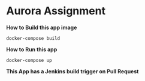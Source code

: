 # Aurora Assignment

**How to Build this app image**
```
docker-compose build
```


**How to Run this app**
```
docker-compose up
```


**This App has a Jenkins build trigger on Pull Request**

